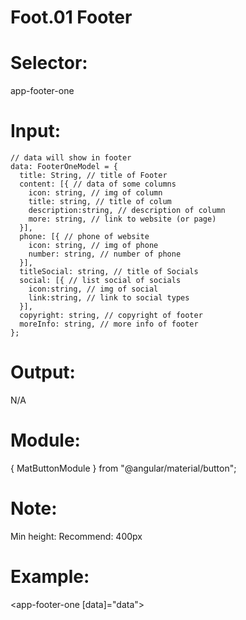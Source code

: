 # Foot.01 Footer

# Selector:

app-footer-one

# Input:

    // data will show in footer
    data: FooterOneModel = {
      title: String, // title of Footer
      content: [{ // data of some columns
        icon: string, // img of column
        title: string, // title of colum
        description:string, // description of column
        more: string, // link to website (or page)
      }],
      phone: [{ // phone of website
        icon: string, // img of phone
        number: string, // number of phone
      }],
      titleSocial: string, // title of Socials
      social: [{ // list social of socials
        icon:string, // img of social
        link:string, // link to social types
      }],
      copyright: string, // copyright of footer
      moreInfo: string, // more info of footer
    };

# Output:

N/A

# Module:

{ MatButtonModule } from "@angular/material/button";

# Note:

Min height: Recommend: 400px

# Example:

<app-footer-one [data]="data"></app-footer-one>
